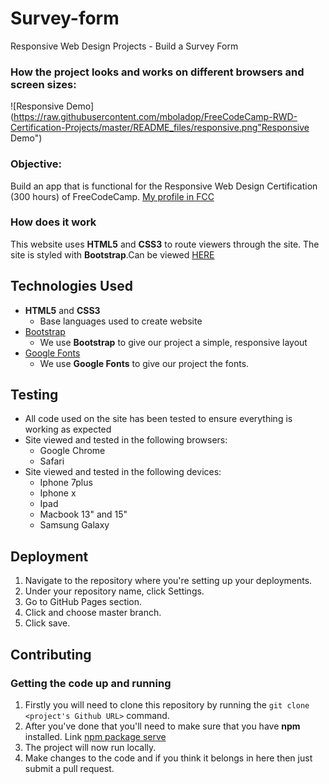 # Survey-form
Responsive Web Design Projects - Build a Survey Form

### How the project looks and works on different browsers and screen sizes:
![Responsive Demo](https://raw.githubusercontent.com/mboladop/FreeCodeCamp-RWD-Certification-Projects/master/README_files/responsive.png"Responsive Demo")


### Objective: 
Build an app that is functional for the Responsive Web Design Certification (300 hours) of FreeCodeCamp.
[My profile in FCC](https://www.freecodecamp.org/mboladop)

### How does it work
 
This website uses **HTML5** and **CSS3** to route viewers through the site. The site is styled with **Bootstrap**.Can be viewed [HERE]()

## Technologies Used 
- **HTML5** and **CSS3**
  - Base languages used to create website
- [Bootstrap](http://getbootstrap.com/)
    - We use **Bootstrap** to give our project a simple, responsive layout
- [Google Fonts](http://googlefonts.com/)
    - We use **Google Fonts** to give our project the fonts.

## Testing
- All code used on the site has been tested to ensure everything is working as expected
- Site viewed and tested in the following browsers:
  - Google Chrome
  - Safari
- Site viewed and tested in the following devices:
  - Iphone 7plus
  - Iphone x 
  - Ipad
  - Macbook 13" and 15"
  - Samsung Galaxy

## Deployment
1. Navigate to the repository where you're setting up your deployments.
2. Under your repository name, click Settings.
3. Go to GitHub Pages section.
4. Click and choose master branch.
5. Click save.

## Contributing

### Getting the code up and running
1. Firstly you will need to clone this repository by running the ```git clone <project's Github URL>``` command.
2. After you've done that you'll need to make sure that you have **npm** installed. Link [npm package serve](https://www.npmjs.com/package/serve)
3. The project will now run locally.
4. Make changes to the code and if you think it belongs in here then just submit a pull request.


